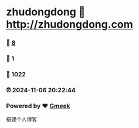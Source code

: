 # zhudongdong :link: http://zhudongdong.com 
### :page_facing_up: [8](http://zhudongdong.com/tag.html) 
### :speech_balloon: 1 
### :hibiscus: 1022 
### :alarm_clock: 2024-11-06 20:22:44 
### Powered by :heart: [Gmeek](https://github.com/Meekdai/Gmeek)

搭建个人博客
